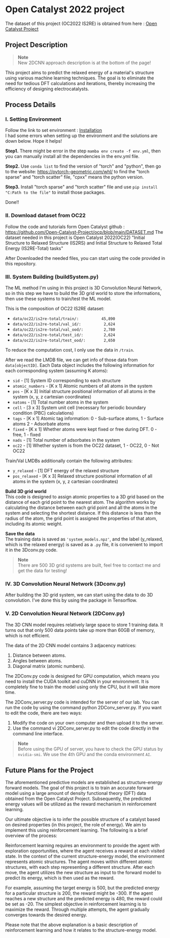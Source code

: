 # Open Catalyst 2022 project
The dataset of this project (OC2022 IS2RE) is obtained from here : [Open Catalyst Project](https://opencatalystproject.org/)

## Project Description

>**Note**  
>New 2DCNN approach description is at the bottom of the page!

This project aims to predict the relaxed energy of a material's structure using various machine learning techniques. The goal is to eliminate the need for tedious DFT calculations and iterations, thereby increasing the efficiency of designing electrocatalysts.

## Process Details
### I. Setting Environment
Follow the link to set environment : [Installation](https://github.com/Open-Catalyst-Project/ocp/blob/main/INSTALL.md)  
I had some errors when setting up the environment and the solutions are down below. Hope it helps!

**Step1.** There might be error in the step ```mamba env create -f env.yml```, then you can manually install
    all the dependencies in the env.yml file.

**Step2.** Use ```conda list``` to find the version of "torch" and "python", then go to the website:
    https://pytorch-geometric.com/whl/
    to find the "torch sparse" and "torch scatter" file, "cpxx" means the python version.

**Step3.** Install "torch sparse" and "torch scatter" file and use ```pip install "C:Path to the file"``` to
    install those packages.
    
Done!!

### II. Download dataset from OC22
Follow the code and tutorials form Open Catalyst github : https://github.com/Open-Catalyst-Project/ocp/blob/main/DATASET.md
The dataset needed in this project is Open Catalyst 2022(OC22) "Initial Structure to Relaxed Structure (IS2RS) and Initial Structure to Relaxed Total Energy (IS2RE-Total) tasks"

After Downloaded the needed files, you can start using the code provided in this repository.

### III. System Building (buildSystem.py)
The ML method I'm using in this project is 3D Convolution Neural Network, so in this step we have to build the 3D grid world to store the informations, then use these systems to train/test the ML model.

This is the composition of OC22 IS2RE dataset:
* `data/oc22/is2re-total/train/:          45,890` 
* `data/oc22/is2re-total/val_id/:          2,624` 
* `data/oc22/is2re-total/val_ood/:         2,780` 
* `data/oc22/is2re-total/test_id/:         2,624` 
* `data/oc22/is2re-total/test_ood/:        2,650` 

To reduce the computation cost, I only use the data in `/train`.

After we read the LMDB file, we can get info of those data from ```data[objectID]```. 
Each Data object includes the following information for each corresponding system (assuming K atoms):

* `sid` - [1] System ID corresponding to each structure
* `atomic_numbers` - [K x 1] Atomic numbers of all atoms in the system
* `pos` - [K x 3] Initial structure positional information of all atoms in the system (x, y, z cartesian coordinates)
* `natoms` - [1] Total number atoms in the system
* `cell` -  [3  x 3] System unit cell (necessary for periodic boundary condition (PBC) calculations)
* `tags` - [K x 1] Atomic tag information: 0 - Sub-surface atoms, 1 - Surface atoms 2 - Adsorbate atoms
* `fixed` - [K x 1]  Whether atoms were kept fixed or free during DFT. 0 - free, 1 - fixed
* `nads` - [1] Total number of adsorbates in the system
* `oc22` - [1] Whether system is from the OC22 dataset, 1 - OC22, 0 - Not OC22

Train/Val LMDBs additionally contain the following attributes:

* `y_relaxed` - [1] DFT energy of the relaxed structure
* `pos_relaxed` - [K x 3] Relaxed structure positional information of all atoms in the system (x, y, z cartesian coordinates)

**Build 3D grid world**  
This code is designed to assign atomic properties to a 3D grid based on the distance of each grid point to the nearest atom. The algorithm works by calculating the distance between each grid point and all the atoms in the system and selecting the shortest distance. If this distance is less than the radius of the atom, the grid point is assigned the properties of that atom, including its atomic weight.

**Save the data**  
The training data is saved as `'system_models.npz'`, and the label (y_relaxed, which is the relaxed energy) is saved as a `.py` file, it is convenient to import it in the 3Dconv.py code.

> **Note**  
> There are 500 3D grid systems are built, feel free to contact me and get the data for testing!

### IV. 3D Convolution Neural Network (3Dconv.py)

After building the 3D grid system, we can start using the data to do 3D convolution.
I've done this by using the package in Tensorflow.

### V. 2D Convolution Neural Network (2DConv.py)

The 3D CNN model requires relatively large space to store 1 training data. It turns out that only 500 data points take up more than 60GB of memory, which is not efficient.

The data of the 2D CNN model contains 3 adjacency matrices:

1. Distance between atoms.
2. Angles between atoms.
3. Diagonal matrix (atomic numbers).

The 2DConv.py code is designed for GPU computation, which means you need to install the CUDA toolkit and cuDNN in your environment. It is completely fine to train the model using only the CPU, but it will take more time.

The 2DConv_server.py code is intended for the server of our lab. You can run the code by using the command python 2DConv_server.py. If you want to edit the code, there are two ways:

1. Modify the code on your own computer and then upload it to the server.
2. Use the command vi 2DConv_server.py to edit the code directly in the command line interface.

>**Note**  
>Before using the GPU of server, you have to check the GPU status by `nvidia-smi`.
>We use the 4th GPU and the conda environment `AI`.

## Future Plans for the Project

The aforementioned predictive models are established as structure-energy forward models. The goal of this project is to train an accurate forward model using a large amount of density functional theory (DFT) data obtained from the Open Catalyst Project. Subsequently, the predicted energy values will be utilized as the reward mechanism in reinforcement learning.

Our ultimate objective is to infer the possible structure of a catalyst based on desired properties (in this project, the role of energy). We aim to implement this using reinforcement learning. The following is a brief overview of the process:

Reinforcement learning requires an environment to provide the agent with exploration opportunities, where the agent receives a reward at each visited state. In the context of the current structure-energy model, the environment represents atomic structures. The agent moves within different atomic structures, with each step representing a different structure. After each move, the agent utilizes the new structure as input to the forward model to predict its energy, which is then used as the reward.

For example, assuming the target energy is 500, but the predicted energy for a particular structure is 200, the reward might be -300. If the agent reaches a new structure and the predicted energy is 480, the reward could be set as -20. The simplest objective in reinforcement learning is to maximize the reward. Through multiple attempts, the agent gradually converges towards the desired energy.

Please note that the above explanation is a basic description of reinforcement learning and how it relates to the structure-energy model.
